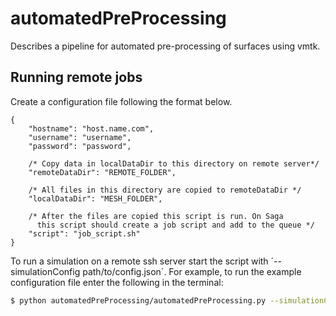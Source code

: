 # automatedPreProcessing
Describes a pipeline for automated pre-processing of surfaces using vmtk.


## Running remote jobs
Create a configuration file following the format below. 
```
{
    "hostname": "host.name.com",
    "username": "username",
    "password": "password",

    /* Copy data in localDataDir to this directory on remote server*/
    "remoteDataDir": "REMOTE_FOLDER",

    /* All files in this directory are copied to remoteDataDir */
    "localDataDir": "MESH_FOLDER",

    /* After the files are copied this script is run. On Saga
      this script should create a job script and add to the queue */
    "script": "job_script.sh"
}
```

To run a simulation on a remote ssh server start the script with ´--simulationConfig path/to/config.json´.
For example, to run the example configuration file enter the following in the terminal:

```bash
$ python automatedPreProcessing/automatedPreProcessing.py --simulationConfig automatedPreProcessing/ssh_config.json
```

